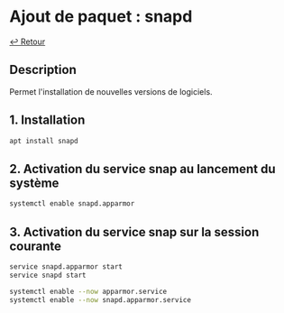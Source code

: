 # Ajout de paquet : snapd

[↩️ Retour](./README.md)

## Description

Permet l'installation de nouvelles versions de logiciels.

## 1. Installation

```bash
apt install snapd
```

## 2. Activation du service snap au lancement du système

```bash
systemctl enable snapd.apparmor
```

## 3. Activation du service snap sur la session courante

```bash
service snapd.apparmor start
service snapd start

systemctl enable --now apparmor.service
systemctl enable --now snapd.apparmor.service
```
